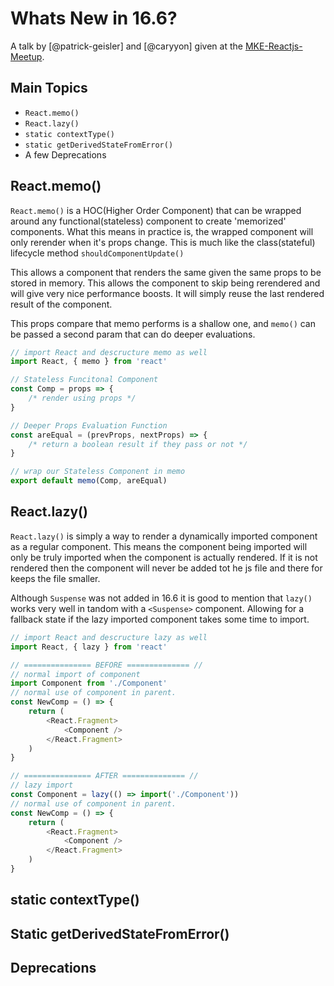 # Whats New in 16.6? 

A talk by [@patrick-geisler] and [@caryyon] given at the [MKE-Reactjs-Meetup](https://www.meetup.com/ReactJS-Wisconsin/).

## Main Topics

* `React.memo()`
* `React.lazy()`
* `static contextType()`
* `static getDerivedStateFromError()`
* A few Deprecations


## React.memo()

`React.memo()` is a HOC(Higher Order Component) that can be wrapped around any functional(stateless) component to create 'memorized' components. What this means in practice is, the wrapped component will only rerender when it's props change. This is much like the class(stateful) lifecycle method `shouldComponentUpdate()`

This allows a component that renders the same given the same props to be stored in memory. This allows the component to skip being rerendered and will give very nice performance boosts. It will simply reuse the last rendered result of the component.

This props compare that memo performs is a shallow one, and `memo()` can be passed a second param that can do deeper evaluations.

```javascript 
// import React and descructure memo as well
import React, { memo } from 'react'

// Stateless Funcitonal Component
const Comp = props => {
    /* render using props */
}

// Deeper Props Evaluation Function
const areEqual = (prevProps, nextProps) => {
    /* return a boolean result if they pass or not */
}

// wrap our Stateless Component in memo
export default memo(Comp, areEqual)

```

## React.lazy()

`React.lazy()` is simply a way to render a dynamically imported component as a regular component. This means the component being imported will only be truly imported when the component is actually rendered. If it is not rendered then the component will never be added tot he js file and there for keeps the file smaller.

Although `Suspense` was not added in 16.6 it is good to mention that `lazy()` works very well in tandom with a `<Suspense>` component. Allowing for a fallback state if the lazy imported component takes some time to import.

```javascript
// import React and descructure lazy as well
import React, { lazy } from 'react'

// =============== BEFORE ============== //
// normal import of component
import Component from './Component'
// normal use of component in parent.
const NewComp = () => {
    return (
        <React.Fragment>
            <Component />
        </React.Fragment>
    )
}

// =============== AFTER ============== //
// lazy import
const Component = lazy(() => import('./Component'))
// normal use of component in parent.
const NewComp = () => {
    return (
        <React.Fragment>
            <Component />
        </React.Fragment>
    )
}


```

## static contextType()

## Static getDerivedStateFromError()

## Deprecations